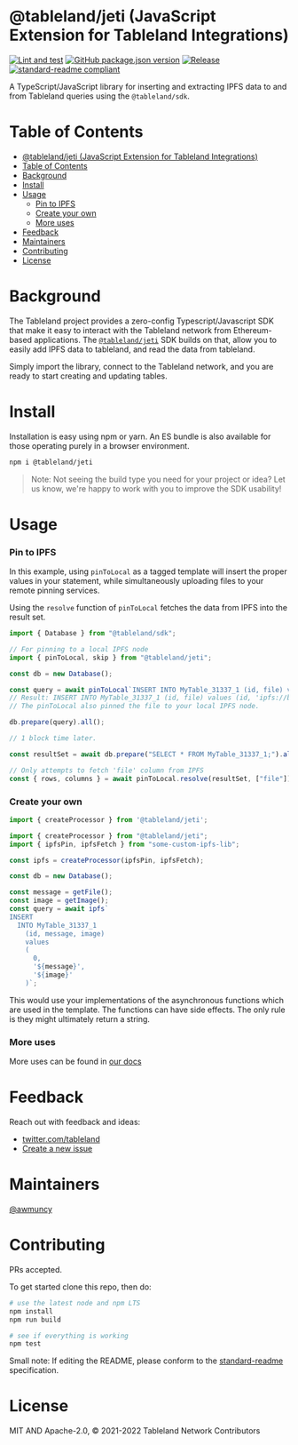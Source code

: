 # @tableland/jeti (JavaScript Extension for Tableland Integrations)

[![Lint and test](https://github.com/tablelandnetwork/js-tableland/actions/workflows/lint-and-test.yml/badge.svg)](https://github.com/tablelandnetwork/js-tableland/actions/workflows/lint-and-test.yml)
[![GitHub package.json version](https://img.shields.io/github/package-json/v/tablelandnetwork/js-tableland.svg)](./package.json)
[![Release](https://img.shields.io/github/release/tablelandnetwork/js-tableland.svg)](https://github.com/tablelandnetwork/js-tableland/releases/latest)
[![standard-readme compliant](https://img.shields.io/badge/standard--readme-OK-green.svg)](https://github.com/RichardLitt/standard-readme)

A TypeScript/JavaScript library for inserting and extracting IPFS data to and from Tableland queries using the `@tableland/sdk`.

# Table of Contents

- [@tableland/jeti (JavaScript Extension for Tableland Integrations)](#tablelandjeti-javascript-extension-for-tableland-integrations)
- [Table of Contents](#table-of-contents)
- [Background](#background)
- [Install](#install)
- [Usage](#usage)
  - [Pin to IPFS](#pin-to-ipfs)
  - [Create your own](#create-your-own)
  - [More uses](#more-uses)
- [Feedback](#feedback)
- [Maintainers](#maintainers)
- [Contributing](#contributing)
- [License](#license)

# Background

The Tableland project provides a zero-config Typescript/Javascript SDK that make it easy to interact with the Tableland network from Ethereum-based applications. The [`@tableland/jeti`](https://github.com/tablelandnetwork/js-tableland-ipfs) SDK builds on that, allow you to easily add IPFS data to tableland, and read the data from tableland.

Simply import the library, connect to the Tableland network, and you are ready to start creating and updating tables.

# Install

Installation is easy using npm or yarn. An ES bundle is also available for those operating purely in a browser environment.

```bash
npm i @tableland/jeti
```

> Note: Not seeing the build type you need for your project or idea? Let us know, we're happy to work with you to improve the SDK usability!

# Usage

### Pin to IPFS

In this example, using `pinToLocal` as a tagged template will insert the proper values in your statement, while simultaneously uploading files to your remote pinning services.

Using the `resolve` function of `pinToLocal` fetches the data from IPFS into the result set.

```JavaScript
import { Database } from "@tableland/sdk";

// For pinning to a local IPFS node
import { pinToLocal, skip } from "@tableland/jeti";

const db = new Database();

const query = await pinToLocal`INSERT INTO MyTable_31337_1 (id, file) values (1, '${file}');`
// Result: INSERT INTO MyTable_31337_1 (id, file) values (id, 'ipfs://bafy...etc');
// The pinToLocal also pinned the file to your local IPFS node.

db.prepare(query).all();

// 1 block time later.

const resultSet = await db.prepare("SELECT * FROM MyTable_31337_1;").all();

// Only attempts to fetch 'file' column from IPFS
const { rows, columns } = await pinToLocal.resolve(resultSet, ["file"]);

```

### Create your own

```JavaScript
import { createProcessor } from '@tableland/jeti';

import { createProcessor } from "@tableland/jeti";
import { ipfsPin, ipfsFetch } from "some-custom-ipfs-lib";

const ipfs = createProcessor(ipfsPin, ipfsFetch);

const db = new Database();

const message = getFile();
const image = getImage();
const query = await ipfs`
INSERT
  INTO MyTable_31337_1
    (id, message, image)
    values
    (
      0,
      '${message}',
      '${image}'
    )`;
```

This would use your implementations of the asynchronous functions which are used in the template. The functions can have side effects. The only rule is they might ultimately return a string.

### More uses

More uses can be found in [our docs](https://docs.tableland.xyz)

# Feedback

Reach out with feedback and ideas:

- [twitter.com/tableland](https://twitter.com/tableland)
- [Create a new issue](https://github.com/tablelandnetwork/js-tableland/issues)

# Maintainers

[@awmuncy](https://github.com/awmuncy)

# Contributing

PRs accepted.

To get started clone this repo, then do:

```bash
# use the latest node and npm LTS
npm install
npm run build

# see if everything is working
npm test
```

Small note: If editing the README, please conform to the
[standard-readme](https://github.com/RichardLitt/standard-readme) specification.

# License

MIT AND Apache-2.0, © 2021-2022 Tableland Network Contributors
